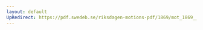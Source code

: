 ```yaml
---
layout: default
UpRedirect: https://pdf.swedeb.se/riksdagen-motions-pdf/1869/mot_1869__ak__00012/mot_1869__ak__00012_001.pdf
---
```

